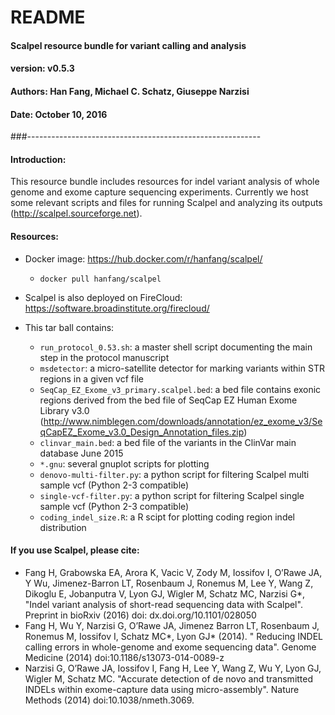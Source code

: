# README 
#### Scalpel resource bundle for variant calling and analysis
#### version: v0.5.3
#### Authors: Han Fang, Michael C. Schatz, Giuseppe Narzisi
#### Date: October 10, 2016
###----------------------------------------------------------

#### Introduction:

This resource bundle includes resources for indel variant analysis of whole genome and exome capture sequencing experiments.
Currently we host some relevant scripts and files for running Scalpel and analyzing its outputs (http://scalpel.sourceforge.net).

#### Resources:
- Docker image: https://hub.docker.com/r/hanfang/scalpel/
  - ` docker pull hanfang/scalpel `
- Scalpel is also deployed on FireCloud: https://software.broadinstitute.org/firecloud/

- This tar ball contains:
  - `run_protocol_0.53.sh`: a master shell script documenting the main step in the protocol manuscript
  - `msdetector`: a micro-satellite detector for marking variants within STR regions in a given vcf file
  - `SeqCap_EZ_Exome_v3_primary.scalpel.bed`: a bed file contains exonic regions derived from the bed file of SeqCap EZ Human Exome Library v3.0 (http://www.nimblegen.com/downloads/annotation/ez_exome_v3/SeqCapEZ_Exome_v3.0_Design_Annotation_files.zip)
  - `clinvar_main.bed`: a bed file of the variants in the ClinVar main database June 2015 
  - `*.gnu`: several gnuplot scripts for plotting
  - `denovo-multi-filter.py`: a python script for filtering Scalpel multi sample vcf (Python 2-3 compatible)
  - `single-vcf-filter.py`: a python script for filtering Scalpel single sample vcf (Python 2-3 compatible)
  - `coding_indel_size.R`: a R scipt for plotting coding region indel distribution


#### If you use Scalpel, please cite:
- Fang H, Grabowska EA, Arora K, Vacic V, Zody M, Iossifov I, O’Rawe JA, Y Wu, Jimenez-Barron LT, Rosenbaum J, Ronemus M, Lee Y, Wang Z, Dikoglu E, Jobanputra V, Lyon GJ, Wigler M, Schatz MC, Narzisi G*, "Indel variant analysis of short-read sequencing data with Scalpel". Preprint in bioRxiv (2016) doi: dx.doi.org/10.1101/028050
- Fang H, Wu Y, Narzisi G, O’Rawe JA, Jimenez Barron LT, Rosenbaum J, Ronemus M, Iossifov I, Schatz MC*, Lyon GJ* (2014). " Reducing INDEL calling errors in whole-genome and exome sequencing data". Genome Medicine (2014) doi:10.1186/s13073-014-0089-z 
- Narzisi G, O’Rawe JA, Iossifov I, Fang H, Lee Y, Wang Z, Wu Y, Lyon GJ, Wigler M, Schatz MC. "Accurate detection of de novo and transmitted INDELs within exome-capture data using micro-assembly". Nature Methods (2014) doi:10.1038/nmeth.3069.
